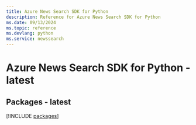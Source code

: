 ```yaml
---
title: Azure News Search SDK for Python
description: Reference for Azure News Search SDK for Python
ms.date: 09/13/2024
ms.topic: reference
ms.devlang: python
ms.service: newssearch
---
```

# Azure News Search SDK for Python - latest
## Packages - latest
[!INCLUDE [packages](news-search-index.md)]